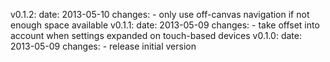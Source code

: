 v0.1.2:
  date: 2013-05-10
  changes:
    - only use off-canvas navigation if not enough space available
v0.1.1:
  date: 2013-05-09
  changes:
    - take offset into account when settings expanded on touch-based devices
v0.1.0:
  date: 2013-05-09
  changes:
    - release initial version
